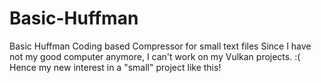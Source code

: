 # Basic-Huffman
Basic Huffman Coding based Compressor for small text files
Since I have not my good computer anymore, I can't work on my Vulkan projects. :(
Hence my new interest in a "small" project like this! 